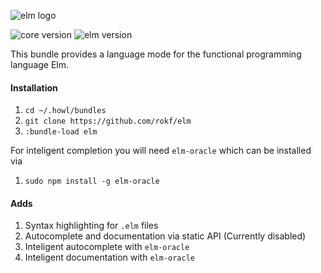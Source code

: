 
![elm logo](https://frontendmasters.com/assets/Elm.png)

![core version](https://img.shields.io/badge/core-4.0.1-4DC351.svg) ![elm version](https://img.shields.io/badge/elm-0.17.1-EBDB61.svg)

This bundle provides a language mode for the functional programming language Elm.

#### Installation
1. `cd ~/.howl/bundles`
2. `git clone https://github.com/rokf/elm`
3. `:bundle-load elm`

For inteligent completion you will need `elm-oracle` which can be installed via

1. `sudo npm install -g elm-oracle`

#### Adds
1. Syntax highlighting for `.elm` files
2. Autocomplete and documentation via static API (Currently disabled)
3. Inteligent autocomplete with `elm-oracle`
3. Inteligent documentation with `elm-oracle`
